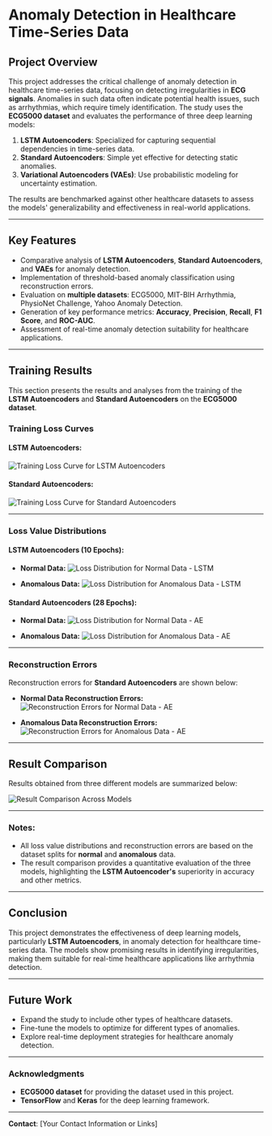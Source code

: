 # **Anomaly Detection in Healthcare Time-Series Data**

## **Project Overview**
This project addresses the critical challenge of anomaly detection in healthcare time-series data, focusing on detecting irregularities in **ECG signals**. Anomalies in such data often indicate potential health issues, such as arrhythmias, which require timely identification. The study uses the **ECG5000 dataset** and evaluates the performance of three deep learning models:

1. **LSTM Autoencoders**: Specialized for capturing sequential dependencies in time-series data.
2. **Standard Autoencoders**: Simple yet effective for detecting static anomalies.
3. **Variational Autoencoders (VAEs)**: Use probabilistic modeling for uncertainty estimation.

The results are benchmarked against other healthcare datasets to assess the models' generalizability and effectiveness in real-world applications.

---

## **Key Features**
- Comparative analysis of **LSTM Autoencoders**, **Standard Autoencoders**, and **VAEs** for anomaly detection.
- Implementation of threshold-based anomaly classification using reconstruction errors.
- Evaluation on **multiple datasets**: ECG5000, MIT-BIH Arrhythmia, PhysioNet Challenge, Yahoo Anomaly Detection.
- Generation of key performance metrics: **Accuracy**, **Precision**, **Recall**, **F1 Score**, and **ROC-AUC**.
- Assessment of real-time anomaly detection suitability for healthcare applications.

---

## **Training Results**
This section presents the results and analyses from the training of the **LSTM Autoencoders** and **Standard Autoencoders** on the **ECG5000 dataset**.

### **Training Loss Curves**

#### LSTM Autoencoders:
![Training Loss Curve for LSTM Autoencoders](images/trainloss-lstm.png)

#### Standard Autoencoders:
![Training Loss Curve for Standard Autoencoders](images/loss-ae.png)

---

### **Loss Value Distributions**

#### LSTM Autoencoders (10 Epochs):

- **Normal Data:**
  ![Loss Distribution for Normal Data - LSTM](images/normalloss-lstm.png)

- **Anomalous Data:**
  ![Loss Distribution for Anomalous Data - LSTM](images/anomalyloss-ae.png)

#### Standard Autoencoders (28 Epochs):

- **Normal Data:**
  ![Loss Distribution for Normal Data - AE](images/normalloss-lstm.png)

- **Anomalous Data:**
  ![Loss Distribution for Anomalous Data - AE](images/anomalyloss-ae.png)

---

### **Reconstruction Errors**

Reconstruction errors for **Standard Autoencoders** are shown below:

- **Normal Data Reconstruction Errors:**
  ![Reconstruction Errors for Normal Data - AE](images/normalre-ae.png)

- **Anomalous Data Reconstruction Errors:**
  ![Reconstruction Errors for Anomalous Data - AE](images/anomalyre-ae.png)

---

## **Result Comparison**

Results obtained from three different models are summarized below:

![Result Comparison Across Models](images/results-compare.png)

---

### **Notes:**
- All loss value distributions and reconstruction errors are based on the dataset splits for **normal** and **anomalous** data.
- The result comparison provides a quantitative evaluation of the three models, highlighting the **LSTM Autoencoder's** superiority in accuracy and other metrics.

---

## **Conclusion**
This project demonstrates the effectiveness of deep learning models, particularly **LSTM Autoencoders**, in anomaly detection for healthcare time-series data. The models show promising results in identifying irregularities, making them suitable for real-time healthcare applications like arrhythmia detection.

---

## **Future Work**
- Expand the study to include other types of healthcare datasets.
- Fine-tune the models to optimize for different types of anomalies.
- Explore real-time deployment strategies for healthcare anomaly detection.

---

### **Acknowledgments**
- **ECG5000 dataset** for providing the dataset used in this project.
- **TensorFlow** and **Keras** for the deep learning framework.

---

**Contact**: [Your Contact Information or Links]


